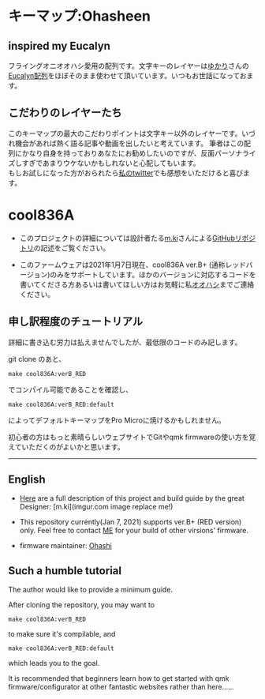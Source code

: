 # キーマップ:Ohasheen

## inspired my Eucalyn
フライングオニオオハシ愛用の配列です。文字キーのレイヤーは[ゆかり](https://twitter.com/eucalyn_?ref_src=twsrc%5Egoogle%7Ctwcamp%5Eserp%7Ctwgr%5Eauthor)さんの[Eucalyn配列](http://eucalyn.hatenadiary.jp/entry/about-eucalyn-layout)をほぼそのまま使わせて頂いています。いつもお世話になっておます。

## こだわりのレイヤーたち
このキーマップの最大のこだわりポイントは文字キー以外のレイヤーです。いづれ機会があれば熱く語る記事や動画を出したいと考えています。
筆者はこの配列にかなり自身を持っておりあなたにお勧めしたいのですが、反面パーソナライズしすぎであまりウケないかもしれないと心配してもいます。<br>
もしお試しになった方がおられたら[私のtwitter](https://twitter.com/oha_oha_Ohashi)でも感想をいただけると喜びます。


# cool836A

- このプロジェクトの詳細については設計者たる[m.ki](https://twitter.com/0002ozlet)さんによる[GitHubリポジトリ](https://github.com/telzo2000/cool836A)の記述をご覧ください。

- このファームウェアは2021年1月7日現在、cool836A ver.B+ (通称レッドバージョン)のみをサポートしています。ほかのバージョンに対応するコードを書いてくださる方あるいは書いてほしい方はお気軽に私[オオハシ](https://twitter.com/oha_oha_Ohashi)までご連絡ください。


## 申し訳程度のチュートリアル
詳細に書き込む労力は払えませんでしたが、最低限のコードのみ記します。

git clone のあと、

``` make cool836A:verB_RED ```

でコンパイル可能であることを確認し、

``` make cool836A:verB_RED:default ```

によってデフォルトキーマップをPro Microに焼けるかもしれません。

初心者の方はもっと素晴らしいウェブサイトでGitやqmk firmwareの使い方を覚えていただくのがよいかと思います。



-----------------
## English
- [Here](https://github.com/telzo2000/cool836A) are a full description of this project and build guide by the great Designer: [m.ki](imgur.com image replace me!)

- This repository currently(Jan 7, 2021) supports ver.B+ (RED version) only. Feel free to contact [ME](https://github.com/ketcha-k) for your build of other virsions' firmware.

- firmware maintainer: [Ohashi](https://github.com/ketcha-k)

## Such a humble tutorial
The author would like to provide a minimum guide.

After cloning the repository, you may want to 

``` make cool836A:verB_RED ```

to make sure it's compilable, and 

``` make cool836A:verB_RED:default ```

which leads you to the goal.

It is recommended that beginners learn how to get started with qmk firmware/configurator at other fantastic websites rather than here......
